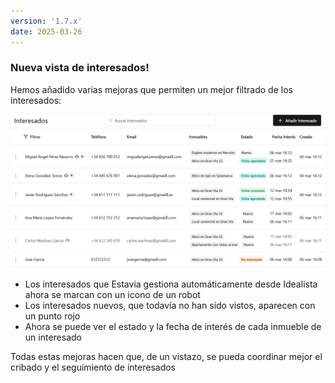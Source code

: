 ```yaml
---
version: '1.7.x'
date: 2025-03-26
---
```


### Nueva vista de interesados!

Hemos añadido varias mejoras que permiten un mejor filtrado de los interesados:

![Nueva tabla de interesados](./image.png)

- Los interesados que Estavia gestiona automáticamente desde Idealista ahora se marcan con un icono de un robot
- Los interesados nuevos, que todavía no han sido vistos, aparecen con un punto rojo
- Ahora se puede ver el estado y la fecha de interés de cada inmueble de un interesado

Todas estas mejoras hacen que, de un vistazo, se pueda coordinar mejor el cribado y el seguimiento de interesados
